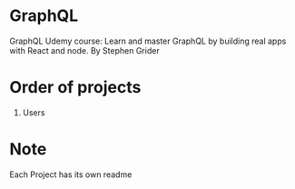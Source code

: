 # GraphQL
GraphQL  Udemy course: Learn and master GraphQL by building real apps with React and node. By Stephen Grider

# Order of projects
1. Users

# Note
Each Project has its own readme

